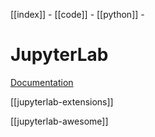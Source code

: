 [[index]] -
[[code]] -
[[python]] -


# JupyterLab
[Documentation](https://jupyterlab.readthedocs.io/en/stable/)

[[jupyterlab-extensions]]

[[jupyterlab-awesome]]